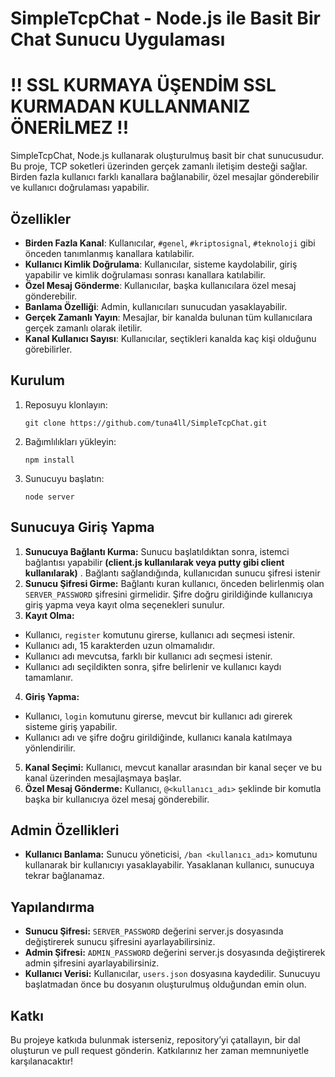 # SimpleTcpChat - Node.js ile Basit Bir Chat Sunucu Uygulaması
# !! SSL KURMAYA ÜŞENDİM SSL KURMADAN KULLANMANIZ ÖNERİLMEZ !!
SimpleTcpChat, Node.js kullanarak oluşturulmuş basit bir chat sunucusudur. Bu proje, TCP soketleri üzerinden gerçek zamanlı iletişim desteği sağlar. Birden fazla kullanıcı farklı kanallara bağlanabilir, özel mesajlar gönderebilir ve kullanıcı doğrulaması yapabilir.

## Özellikler

- **Birden Fazla Kanal**: Kullanıcılar, `#genel`, `#kriptosignal`, `#teknoloji` gibi önceden tanımlanmış kanallara katılabilir.
- **Kullanıcı Kimlik Doğrulama**: Kullanıcılar, sisteme kaydolabilir, giriş yapabilir ve kimlik doğrulaması sonrası kanallara katılabilir.
- **Özel Mesaj Gönderme**: Kullanıcılar, başka kullanıcılara özel mesaj gönderebilir.
- **Banlama Özelliği**: Admin, kullanıcıları sunucudan yasaklayabilir.
- **Gerçek Zamanlı Yayın**: Mesajlar, bir kanalda bulunan tüm kullanıcılara gerçek zamanlı olarak iletilir.
- **Kanal Kullanıcı Sayısı**: Kullanıcılar, seçtikleri kanalda kaç kişi olduğunu görebilirler.

## Kurulum

1. Reposuyu klonlayın:
   ```
   git clone https://github.com/tuna4ll/SimpleTcpChat.git
   ```
2. Bağımlılıkları yükleyin:
    ```
    npm install
    ```
3. Sunucuyu başlatın:
    ```
    node server
    ```
## Sunucuya Giriş Yapma
 1. **Sunucuya Bağlantı Kurma:** Sunucu başlatıldıktan sonra, istemci bağlantısı yapabilir **(client.js kullanılarak veya putty gibi client kullanılarak)** . Bağlantı sağlandığında, kullanıcıdan sunucu şifresi istenir
 2. **Sunucu Şifresi Girme:** Bağlantı kuran kullanıcı, önceden belirlenmiş olan `SERVER_PASSWORD` şifresini girmelidir. Şifre doğru girildiğinde kullanıcıya giriş yapma veya kayıt olma seçenekleri sunulur.
 3. **Kayıt Olma:**
 - Kullanıcı, `register` komutunu girerse, kullanıcı adı seçmesi istenir.
 - Kullanıcı adı, 15 karakterden uzun olmamalıdır.
 - Kullanıcı adı mevcutsa, farklı bir kullanıcı adı seçmesi istenir.
 - Kullanıcı adı seçildikten sonra, şifre belirlenir ve kullanıcı kaydı tamamlanır.
 4. **Giriş Yapma:**
- Kullanıcı, `login` komutunu girerse, mevcut bir kullanıcı adı girerek sisteme giriş yapabilir.
- Kullanıcı adı ve şifre doğru girildiğinde, kullanıcı kanala katılmaya yönlendirilir.
 5. **Kanal Seçimi:** Kullanıcı, mevcut kanallar arasından bir kanal seçer ve bu kanal üzerinden mesajlaşmaya başlar.
 6. **Özel Mesaj Gönderme:** Kullanıcı, `@<kullanıcı_adı>` şeklinde bir komutla başka bir kullanıcıya özel mesaj gönderebilir.
## Admin Özellikleri
 - **Kullanıcı Banlama:** Sunucu yöneticisi, `/ban <kullanıcı_adı>` komutunu kullanarak bir kullanıcıyı yasaklayabilir. Yasaklanan kullanıcı, sunucuya tekrar bağlanamaz.
## Yapılandırma
- **Sunucu Şifresi:** `SERVER_PASSWORD` değerini server.js dosyasında değiştirerek sunucu şifresini ayarlayabilirsiniz.
- **Admin Şifresi:** `ADMIN_PASSWORD` değerini server.js dosyasında değiştirerek admin şifresini ayarlayabilirsiniz.
- **Kullanıcı Verisi:** Kullanıcılar, `users.json` dosyasına kaydedilir. Sunucuyu başlatmadan önce bu dosyanın oluşturulmuş olduğundan emin olun.
## Katkı
Bu projeye katkıda bulunmak isterseniz, repository’yi çatallayın, bir dal oluşturun ve pull request gönderin. Katkılarınız her zaman memnuniyetle karşılanacaktır!


